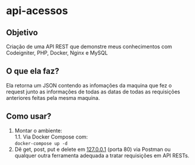 # api-acessos

## Objetivo
<!-- Criação de uma API REST que demonstre meus conhecimentos com Express.js, NodeJS, Docker e MySQL -->
Criação de uma API REST que demonstre meus conhecimentos com Codeigniter, PHP, Docker, Nginx e MySQL

## O que ela faz?
Ela retorna um JSON contendo as infomações da maquina que fez o request junto as informações de todas as datas de todas as requisições anteriores feitas pela mesma maquina.

## Como usar?
1. Montar o ambiente:<br />
1.1. Via Docker Compose com:<br />
```docker-compose up -d```<br />
2. Dê get, post, put e delete em [127.0.0.1](http://127.0.0.1/) (porta 80) via Postman ou qualquer outra ferramenta adequada a tratar requisições em API RESTs.
